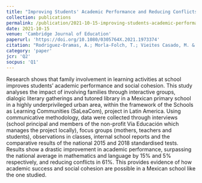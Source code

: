 ```yaml
---
title: "Improving Students' Academic Performance and Reducing Conflicts through Family Involvement in Primary School Learning Activities: A Mexican Case Study"
collection: publications
permalink: /publication/2021-10-15-improving-students-academic-performance
date: 2021-10-15
venue: 'Cambridge Journal of Education'
paperurl: 'https://doi.org/10.1080/0305764X.2021.1973374'
citation: "Rodriguez-Oramas, A.; Morla-Folch, T.; Vieites Casado, M. & Ruiz-Eugenio, L. (2021). Improving Students' Academic Performance and Reducing Conflicts through Family Involvement in Primary School Learning Activities: A Mexican Case Study. Cambridge Journal of Education."
category: 'paper'
jcr: 'Q2'
socpus: 'Q1'
---
```


Research shows that family involvement in learning activities at school improves students’ academic performance and social cohesion. This study analyses the impact of involving families through interactive groups, dialogic literary gatherings and tutored library in a Mexican primary school in a highly underprivileged urban area, within the framework of the Schools as Learning Communities (SaLeaCom), project in Latin America. Using communicative methodology, data were collected through interviews (school principal and members of the non-profit Vía Educación which manages the project locally), focus groups (mothers, teachers and students), observations in classes, internal school reports and the comparative results of the national 2015 and 2018 standardised tests. Results show a drastic improvement in academic performance, surpassing the national average in mathematics and language by 15% and 5% respectively, and reducing conflicts in 61%. This provides evidence of how academic success and social cohesion are possible in a Mexican school like the one studied.
